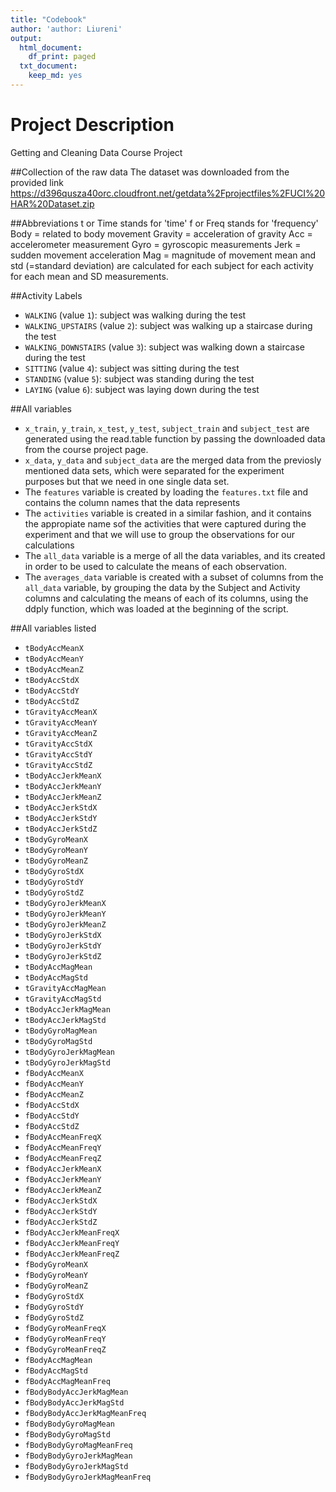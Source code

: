 ```yaml
---
title: "Codebook"
author: 'author: Liureni'
output:
  html_document:
    df_print: paged
  txt_document:
    keep_md: yes
---
```


# Project Description
Getting and Cleaning Data Course Project

##Collection of the raw data
The dataset was downloaded from the provided link https://d396qusza40orc.cloudfront.net/getdata%2Fprojectfiles%2FUCI%20HAR%20Dataset.zip

##Abbreviations
t or Time stands for 'time' 
f or Freq stands for 'frequency'
Body = related to body movement
Gravity = acceleration of gravity
Acc = accelerometer measurement
Gyro = gyroscopic measurements
Jerk = sudden movement acceleration
Mag = magnitude of movement
mean and std (=standard deviation) are calculated for each subject for each activity for each mean and SD measurements.

##Activity Labels
* `WALKING` (value `1`): subject was walking during the test
* `WALKING_UPSTAIRS` (value `2`): subject was walking up a staircase during the test
* `WALKING_DOWNSTAIRS` (value `3`): subject was walking down a staircase during the test
* `SITTING` (value `4`): subject was sitting during the test
* `STANDING` (value `5`): subject was standing during the test
* `LAYING` (value `6`): subject was laying down during the test

##All variables

* `x_train`, `y_train`, `x_test`, `y_test`, `subject_train` and `subject_test` are generated using the read.table function by passing the downloaded data from the course project page.
* `x_data`, `y_data` and `subject_data` are the merged data from the previosly mentioned data sets, which were separated for the experiment purposes but that we need in one single data set.
* The `features` variable is created by loading the `features.txt` file and contains the column names that the data represents
* The `activities` variable is created in a similar fashion, and it contains the appropiate name sof the activities that were captured during the experiment and that we will use to group the observations for our calculations
* The `all_data` variable is a merge of all the data variables, and its created in order to be used to calculate the means of each observation.
* The `averages_data` variable is created with a subset of columns from the `all_data` variable, by grouping the data by the Subject and Activity columns and calculating the means of each of its columns, using the ddply function, which was loaded at the beginning of the script.

##All variables listed
* `tBodyAccMeanX`
* `tBodyAccMeanY`
* `tBodyAccMeanZ`
* `tBodyAccStdX`
* `tBodyAccStdY`
* `tBodyAccStdZ`
* `tGravityAccMeanX`
* `tGravityAccMeanY`
* `tGravityAccMeanZ`
* `tGravityAccStdX`
* `tGravityAccStdY`
* `tGravityAccStdZ`
* `tBodyAccJerkMeanX`
* `tBodyAccJerkMeanY`
* `tBodyAccJerkMeanZ`
* `tBodyAccJerkStdX`
* `tBodyAccJerkStdY`
* `tBodyAccJerkStdZ`
* `tBodyGyroMeanX`
* `tBodyGyroMeanY`
* `tBodyGyroMeanZ`
* `tBodyGyroStdX`
* `tBodyGyroStdY`
* `tBodyGyroStdZ`
* `tBodyGyroJerkMeanX`
* `tBodyGyroJerkMeanY`
* `tBodyGyroJerkMeanZ`
* `tBodyGyroJerkStdX`
* `tBodyGyroJerkStdY`
* `tBodyGyroJerkStdZ`
* `tBodyAccMagMean`
* `tBodyAccMagStd`
* `tGravityAccMagMean`
* `tGravityAccMagStd`
* `tBodyAccJerkMagMean`
* `tBodyAccJerkMagStd`
* `tBodyGyroMagMean`
* `tBodyGyroMagStd`
* `tBodyGyroJerkMagMean`
* `tBodyGyroJerkMagStd`
* `fBodyAccMeanX`
* `fBodyAccMeanY`
* `fBodyAccMeanZ`
* `fBodyAccStdX`
* `fBodyAccStdY`
* `fBodyAccStdZ`
* `fBodyAccMeanFreqX`
* `fBodyAccMeanFreqY`
* `fBodyAccMeanFreqZ`
* `fBodyAccJerkMeanX`
* `fBodyAccJerkMeanY`
* `fBodyAccJerkMeanZ`
* `fBodyAccJerkStdX`
* `fBodyAccJerkStdY`
* `fBodyAccJerkStdZ`
* `fBodyAccJerkMeanFreqX`
* `fBodyAccJerkMeanFreqY`
* `fBodyAccJerkMeanFreqZ`
* `fBodyGyroMeanX`
* `fBodyGyroMeanY`
* `fBodyGyroMeanZ`
* `fBodyGyroStdX`
* `fBodyGyroStdY`
* `fBodyGyroStdZ`
* `fBodyGyroMeanFreqX`
* `fBodyGyroMeanFreqY`
* `fBodyGyroMeanFreqZ`
* `fBodyAccMagMean`
* `fBodyAccMagStd`
* `fBodyAccMagMeanFreq`
* `fBodyBodyAccJerkMagMean`
* `fBodyBodyAccJerkMagStd`
* `fBodyBodyAccJerkMagMeanFreq`
* `fBodyBodyGyroMagMean`
* `fBodyBodyGyroMagStd`
* `fBodyBodyGyroMagMeanFreq`
* `fBodyBodyGyroJerkMagMean`
* `fBodyBodyGyroJerkMagStd`
* `fBodyBodyGyroJerkMagMeanFreq`

